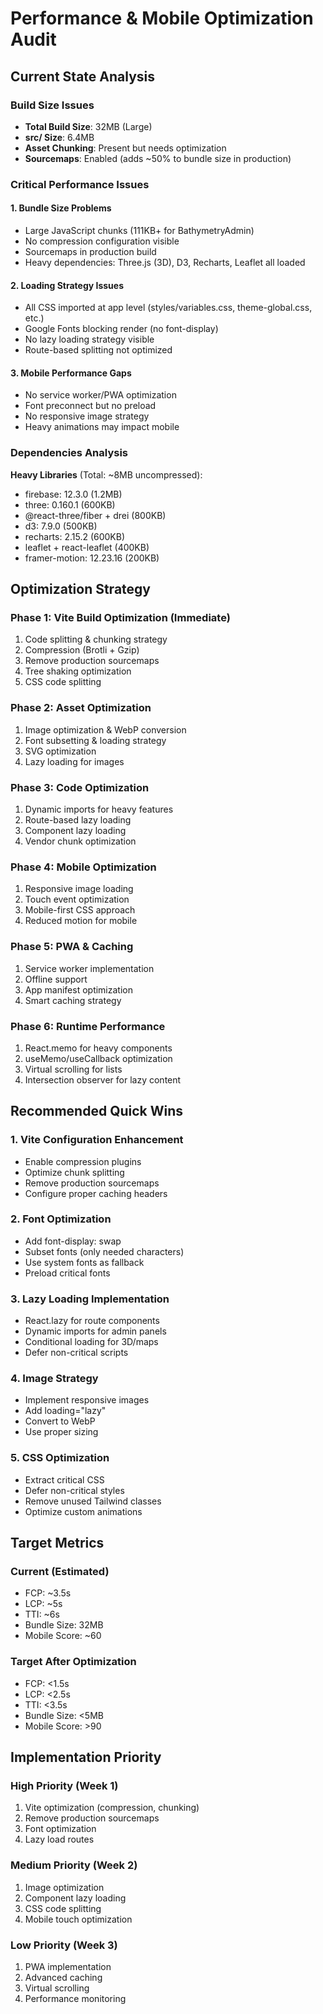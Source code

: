 # Performance & Mobile Optimization Audit

## Current State Analysis

### Build Size Issues
- **Total Build Size**: 32MB (Large)
- **src/ Size**: 6.4MB
- **Asset Chunking**: Present but needs optimization
- **Sourcemaps**: Enabled (adds ~50% to bundle size in production)

### Critical Performance Issues

#### 1. Bundle Size Problems
- Large JavaScript chunks (111KB+ for BathymetryAdmin)
- No compression configuration visible
- Sourcemaps in production build
- Heavy dependencies: Three.js (3D), D3, Recharts, Leaflet all loaded

#### 2. Loading Strategy Issues
- All CSS imported at app level (styles/variables.css, theme-global.css, etc.)
- Google Fonts blocking render (no font-display)
- No lazy loading strategy visible
- Route-based splitting not optimized

#### 3. Mobile Performance Gaps
- No service worker/PWA optimization
- Font preconnect but no preload
- No responsive image strategy
- Heavy animations may impact mobile

### Dependencies Analysis
**Heavy Libraries** (Total: ~8MB uncompressed):
- firebase: 12.3.0 (1.2MB)
- three: 0.160.1 (600KB)
- @react-three/fiber + drei (800KB)
- d3: 7.9.0 (500KB)
- recharts: 2.15.2 (600KB)
- leaflet + react-leaflet (400KB)
- framer-motion: 12.23.16 (200KB)

## Optimization Strategy

### Phase 1: Vite Build Optimization (Immediate)
1. Code splitting & chunking strategy
2. Compression (Brotli + Gzip)
3. Remove production sourcemaps
4. Tree shaking optimization
5. CSS code splitting

### Phase 2: Asset Optimization
1. Image optimization & WebP conversion
2. Font subsetting & loading strategy
3. SVG optimization
4. Lazy loading for images

### Phase 3: Code Optimization
1. Dynamic imports for heavy features
2. Route-based lazy loading
3. Component lazy loading
4. Vendor chunk optimization

### Phase 4: Mobile Optimization
1. Responsive image loading
2. Touch event optimization
3. Mobile-first CSS approach
4. Reduced motion for mobile

### Phase 5: PWA & Caching
1. Service worker implementation
2. Offline support
3. App manifest optimization
4. Smart caching strategy

### Phase 6: Runtime Performance
1. React.memo for heavy components
2. useMemo/useCallback optimization
3. Virtual scrolling for lists
4. Intersection observer for lazy content

## Recommended Quick Wins

### 1. Vite Configuration Enhancement
- Enable compression plugins
- Optimize chunk splitting
- Remove production sourcemaps
- Configure proper caching headers

### 2. Font Optimization
- Add font-display: swap
- Subset fonts (only needed characters)
- Use system fonts as fallback
- Preload critical fonts

### 3. Lazy Loading Implementation
- React.lazy for route components
- Dynamic imports for admin panels
- Conditional loading for 3D/maps
- Defer non-critical scripts

### 4. Image Strategy
- Implement responsive images
- Add loading="lazy"
- Convert to WebP
- Use proper sizing

### 5. CSS Optimization
- Extract critical CSS
- Defer non-critical styles
- Remove unused Tailwind classes
- Optimize custom animations

## Target Metrics

### Current (Estimated)
- FCP: ~3.5s
- LCP: ~5s
- TTI: ~6s
- Bundle Size: 32MB
- Mobile Score: ~60

### Target After Optimization
- FCP: <1.5s
- LCP: <2.5s
- TTI: <3.5s
- Bundle Size: <5MB
- Mobile Score: >90

## Implementation Priority

### High Priority (Week 1)
1. Vite optimization (compression, chunking)
2. Remove production sourcemaps
3. Font optimization
4. Lazy load routes

### Medium Priority (Week 2)
1. Image optimization
2. Component lazy loading
3. CSS code splitting
4. Mobile touch optimization

### Low Priority (Week 3)
1. PWA implementation
2. Advanced caching
3. Virtual scrolling
4. Performance monitoring

